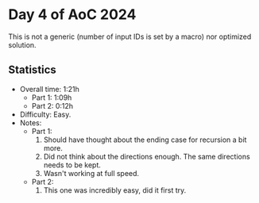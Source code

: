 # Day 4 of AoC 2024

This is not a generic (number of input IDs is set by a macro) nor optimized solution. 

## Statistics

- Overall time: 1:21h
    - Part 1: 1:09h
    - Part 2: 0:12h
- Difficulty: Easy.
- Notes:
    - Part 1:
        1. Should have thought about the ending case for recursion a bit more.
        2. Did not think about the directions enough. The same directions needs to be kept.
        3. Wasn't working at full speed.
    - Part 2:
        1. This one was incredibly easy, did it first try.

